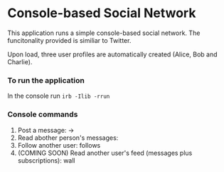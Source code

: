 # Console-based Social Network

This application runs a simple console-based social network. The funcitonality provided is similiar to Twitter.

Upon load, three user profiles are automatically created (Alice, Bob and Charlie).


### To run the application

In the console run `irb -Ilib -rrun`

### Console commands

1. Post a message: <user name> -> <message>
2. Read abother person's messages: <user name>
3. Follow another user: <user name> follows <another user>
4. (COMING SOON) Read another user's feed (messages plus subscriptions): <user name> wall 

